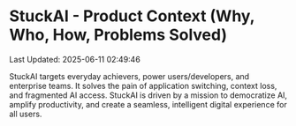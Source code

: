 # StuckAI - Product Context (Why, Who, How, Problems Solved)
Last Updated: 2025-06-11 02:49:46

<!-- Droid to populate this summary based on Section 2.2 (Target Users), Section 10 (Stakeholder Motivations), and core value propositions from the StuckAI_Creation_Guide_V2.0.md during its first Auto-Update Workflow. For now, it contains the brief summary from the Rules file. -->

StuckAI targets everyday achievers, power users/developers, and enterprise teams. It solves the pain of application switching, context loss, and fragmented AI access. StuckAI is driven by a mission to democratize AI, amplify productivity, and create a seamless, intelligent digital experience for all users.
